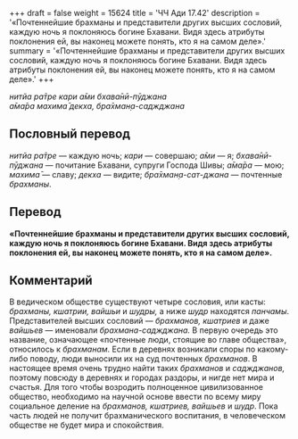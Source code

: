 +++
draft = false
weight = 15624
title = 'ЧЧ Ади 17.42'
description = '«Почтеннейшие брахманы и представители других высших сословий, каждую ночь я поклоняюсь богине Бхавани. Видя здесь атрибуты поклонения ей, вы наконец можете понять, кто я на самом деле».'
summary = '«Почтеннейшие брахманы и представители других высших сословий, каждую ночь я поклоняюсь богине Бхавани. Видя здесь атрибуты поклонения ей, вы наконец можете понять, кто я на самом деле».'
+++

_нитйа ра̄тре кари а̄ми бхава̄нӣ-пӯджана  
а̄ма̄ра махима̄ декха, бра̄хман̣а-саджджана_

## Пословный перевод

_нитйа_ _ра̄тре_ — каждую ночь; _кари_ — совершаю; _а̄ми_ — я; _бхава̄нӣ_\-_пӯджана_ — почитание Бхавани, супруги Господа Шивы; _а̄ма̄ра_ — мою; _махима̄_ — славу; _декха_ — видите; _бра̄хман̣а_\-_сат_\-_джана_ — почтенные _брахманы_.

## Перевод

**«Почтеннейшие брахманы и представители других высших сословий, каждую ночь я поклоняюсь богине Бхавани. Видя здесь атрибуты поклонения ей, вы наконец можете понять, кто я на самом деле».**

## Комментарий

В ведическом обществе существуют четыре сословия, или касты: _брахманы, кшатрии, вайшьи_ и _шудры,_ а ниже _шудр_ находятся _панчамы_. Представителей высших сословий — _брахманов, кшатриев_ и даже _вайшьев —_ именовали _брахмана-саджджана._ В первую очередь это название, означающее «почтенные люди, стоящие во главе общества», относилось к _брахманам_. Если в деревнях возникали споры по какому-либо поводу, люди выносили их на суд почтенных _брахманов_. В настоящее время очень трудно найти таких _брахманов_ и _саджджанов,_ поэтому повсюду в деревнях и городах раздоры, и нигде нет мира и счастья. Для того чтобы возродить полноценное цивилизованное общество, необходимо на научной основе ввести по всему миру социальное деление на _брахманов, кшатриев, вайшьев_ и _шудр_. Пока часть людей не получит брахманического воспитания, в человеческом обществе не будет мира и спокойствия.
